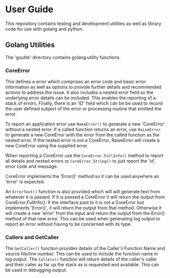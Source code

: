# User Guide

This repository contains testing and development utilities as well as library code for use with golang and python.

## Golang Utilities

The 'goutils' directory contains golang utility functions.

### CoreError

This defines a error which comprises an error code and basic error information as well as options to provide
further details and recommended actions to address the issue. It also includes a nested error field so the
underlying error details can be included.  This enables the reporting of a stack of errors.  Finally, there
is an 'ID' field which can be be used to record the user defined subject of the error or processing routine
that emitted the error.

To report an application error use `MakeError()` to generate a new 'CoreError' without a nested error.
If a called function returns an error, use `RaiseError` to generate a new CoreError with the error
from the called function as the nested error. If the nested error is not a CoreError, RaiseError will
create a new CoreError using the supplied error.

When reporting a CoreError use the `CoreError.FullInfo()` method to report all details and nested errors or
`CoreError.String()` to just report the 'id', error code and message.

CoreError implements the 'Error()' method so it can be used anywhere an 'error' is expected.

An `ErrorText()` function is also provided which will will generate text from whatever it is passed.
If it is passed a CoreError it will return the output from CoreError.FullInfo().  If the interface past
to it is not a CoreError but implements 'Error()', it will return the output from that method.  Otherwise
it will create a new 'error' from the input and return the output from the Error() method of that new error.
This can be used when generating log output to report an error without having to be concerned with its type.

### Callers and GetCaller

The `GetCaller()` function provides details of the Caller's Function Name and source file/line number. This
can be used to include the function name in log output. The `Callers()` function will return details of the
caller's caller and their caller as far up the stack as is requested and available. This can be used in
debugging output.

